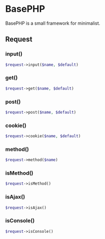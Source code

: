 # BasePHP

BasePHP is a small framework for minimalist.

Request
---------------

### input()

```php
$request->input($name, $default)
```

### get()

```php
$request->get($name, $default)
```

### post()

```php
$request->post($name, $default)
```

### cookie()

```php
$request->cookie($name, $default)
```

### method()

```php
$request->method($name)
```

### isMethod()

```php
$request->isMethod()
```

### isAjax()

```php
$request->isAjax()
```

### isConsole()

```php
$request->isConsole()
```
